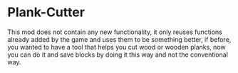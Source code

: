 # Plank-Cutter
This mod does not contain any new functionality, it only reuses functions already added by the game and uses them to be something better, if before, you wanted to have a tool that helps you cut wood or wooden planks, now you can do it and save blocks by doing it this way and not the conventional way.
